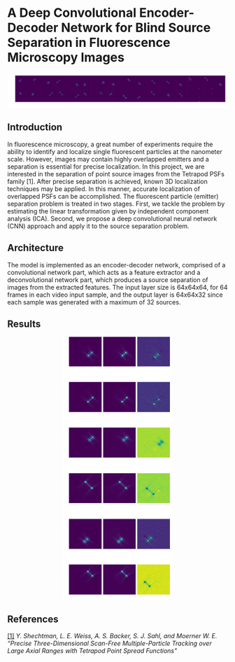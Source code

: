 # A Deep Convolutional Encoder-Decoder Network for Blind Source Separation in Fluorescence Microscopy Images
<p align="center">
  <img src="./NNflow/examples/pred_29.png">
</p>


## Introduction
In fluorescence microscopy, a great number of experiments require the ability to identify and localize single fluorescent particles at the nanometer scale.
However, images may contain highly overlapped emitters and a separation is essential for precise localization. 
In this project, we are interested in the separation of point source images from the Tetrapod PSFs family [1]. After precise separation is achieved, known 3D localization techniques may be applied. In this manner, accurate localization of overlapped PSFs can be accomplished.
The fluorescent particle (emitter) separation problem is treated in two stages. First, we tackle the problem by estimating the linear transformation given by independent component analysis (ICA). Second, we propose a deep convolutional neural network (CNN) approach and apply it to the source separation problem. 

## Architecture
The model is implemented as an encoder-decoder network, comprised of a convolutional network part, which acts as a feature extractor and a deconvolutional network part, which produces a source separation of images from the extracted features. 
The input layer size is 64x64x64, for 64 frames in each video input sample, and the output layer is 64x64x32 since each sample was generated with a maximum of 32 sources.

## Results
<p align="center">
  <img width=250 height=600 src="./NNflow/examples/test_6_ica.png">
</p>

## References
[[1]](https://pubs.acs.org/doi/10.1021/acs.nanolett.5b01396) *Y. Shechtman, L. E. Weiss, A. S. Backer, S. J. Sahl, and Moerner W. E. “Precise Three-Dimensional Scan-Free Multiple-Particle Tracking over Large Axial Ranges with Tetrapod Point Spread Functions"*
